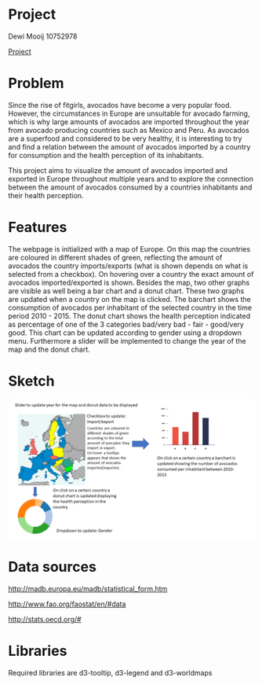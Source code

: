 # Project

Dewi Mooij 10752978

[Project](https://DMooij.github.io/programmeerproject/index.html)

# Problem

Since the rise of fitgirls, avocados have become a very popular food. However, the circumstances in Europe are unsuitable for avocado farming, which is why large amounts of avocados are imported throughout the year from avocado producing countries such as Mexico and Peru. As avocados are a superfood and considered to be very healthy, it is interesting to try and find a relation between the amount of avocados imported by a country for consumption and the health perception of its inhabitants.  

This project aims to visualize the amount of avocados imported and exported in Europe throughout multiple years and to explore the connection between the amount of avocados consumed by a countries inhabitants and their health perception.

# Features

The webpage is initialized with a map of Europe. On this map the countries are coloured in different shades of green, reflecting the amount of avocados the country imports/exports (what is shown depends on what is selected from a checkbox). On hovering over a country the exact amount of avocados imported/exported is shown. Besides the map, two other graphs are visible as well being a bar chart and a donut chart. These two graphs are updated when a country on the map is clicked. The barchart shows the consumption of avocados per inhabitant of the selected country in the time period 2010 - 2015. The donut chart shows the health perception indicated as percentage of one of the 3 categories bad/very bad - fair - good/very good. This chart can be updated according to gender using a dropdown menu. Furthermore a slider will be implemented to change the year of the map and the donut chart.

# Sketch
![sketch](doc/sketchREADME.PNG)


# Data sources

http://madb.europa.eu/madb/statistical_form.htm

http://www.fao.org/faostat/en/#data

http://stats.oecd.org/#

# Libraries

Required libraries are d3-tooltip, d3-legend and d3-worldmaps
